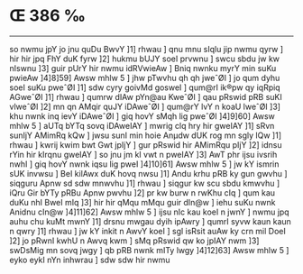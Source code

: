# Œ 386 ‰
---
so nwmu jpY jo jnu quDu BwvY ]1] rhwau ] qnu mnu sIqlu jip nwmu qyrw ]
hir hir jpq FhY duK fyrw ]2] hukmu bUJY soeI prvwnu ] swcu sbdu jw kw
nIswnu ]3] guir pUrY hir nwmu idRVwieAw ] Bniq nwnku myrY min suKu
pwieAw ]4]8]59] Awsw mhlw 5 ] jhw pTwvhu qh qh jweˆØI ] jo qum
dyhu soeI suKu pweˆØI ]1] sdw cyry goivMd gosweI ] qum@rI ik®pw qy iqRpiq
AGweˆØI ]1] rhwau ] qumrw dIAw pYn@au KweˆØI ] qau pRswid pRB suKI
vlweˆØI ]2] mn qn AMqir quJY iDAweˆØI ] qum@rY lvY n koaU lweˆØI ]3]
khu nwnk inq ievY iDAweˆØI ] giq hovY sMqh lig pweˆØI ]4]9]60]
Awsw mhlw 5 ] aUTq bYTq sovq iDAweIAY ] mwrig clq hry hir gweIAY
]1] sRvn sunIjY AMimRq kQw ] jwsu sunI min hoie Anµdw dUK rog mn sgly
lQw ]1] rhwau ] kwrij kwim bwt Gwt jpIjY ] gur pRswid hir AMimRqu
pIjY ]2] idnsu rYin hir kIrqnu gweIAY ] so jnu jm kI vwt n pweIAY
]3] AwT phr ijsu ivsrih nwhI ] giq hovY nwnk iqsu lig pweI
]4]10]61] Awsw mhlw 5 ] jw kY ismrin sUK invwsu ] BeI kilAwx
duK hovq nwsu ]1] Andu krhu pRB ky gun gwvhu ] siqguru Apnw sd sdw
mnwvhu ]1] rhwau ] siqgur kw scu sbdu kmwvhu ] iQru Gir bYTy pRBu
Apnw pwvhu ]2] pr kw burw n rwKhu cIq ] qum kau duKu nhI BweI mIq
]3] hir hir qMqu mMqu guir dIn@w ] iehu suKu nwnk Anidnu cIn@w
]4]11]62] Awsw mhlw 5 ] ijsu nIc kau koeI n jwnY ] nwmu jpq auhu
chu kuMt mwnY ]1] drsnu mwgau dyih ipAwry ] qumrI syvw kaun kaun n
qwry ]1] rhwau ] jw kY inkit n AwvY koeI ] sgl isRsit auAw ky crn
mil DoeI ]2] jo pRwnI kwhU n Awvq kwm ] sMq pRswid qw ko jpIAY nwm
]3] swDsMig mn sovq jwgy ] qb pRB nwnk mITy lwgy ]4]12]63]
Awsw mhlw 5 ] eyko eykI nYn inhwrau ] sdw sdw hir nwmu
####
